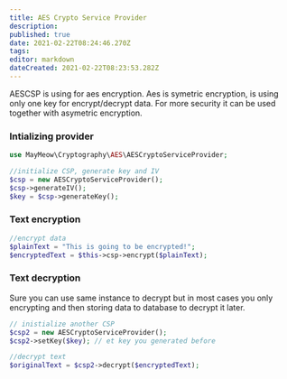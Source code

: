 ```yaml
---
title: AES Crypto Service Provider
description: 
published: true
date: 2021-02-22T08:24:46.270Z
tags: 
editor: markdown
dateCreated: 2021-02-22T08:23:53.282Z
---
```


AESCSP is using for aes encryption. Aes is symetric encryption, is using only one key for encrypt/decrypt data. For more security it can be used together with asymetric encryption.

### Intializing provider

```php
use MayMeow\Cryptography\AES\AESCryptoServiceProvider;

//initialize CSP, generate key and IV
$csp = new AESCryptoServiceProvider();
$csp->generateIV();
$key = $csp->generateKey();
```

### Text encryption

```php
//encrypt data
$plainText = "This is going to be encrypted!";
$encryptedText = $this->csp->encrypt($plainText);
```

### Text decryption

Sure you can use same instance to decrypt but in most cases you only encrypting and then storing data to database to decrypt it later.

```php
// inistialize another CSP
$csp2 = new AESCryptoServiceProvider();
$csp2->setKey($key); // et key you generated before

//decrypt text
$originalText = $csp2->decrypt($encryptedText);
```